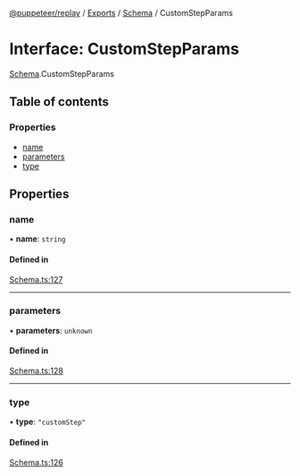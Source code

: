 [@puppeteer/replay](../README.md) / [Exports](../modules.md) / [Schema](../modules/Schema.md) / CustomStepParams

# Interface: CustomStepParams

[Schema](../modules/Schema.md).CustomStepParams

## Table of contents

### Properties

- [name](Schema.CustomStepParams.md#name)
- [parameters](Schema.CustomStepParams.md#parameters)
- [type](Schema.CustomStepParams.md#type)

## Properties

### name

• **name**: `string`

#### Defined in

[Schema.ts:127](https://github.com/puppeteer/replay/blob/5cee7ef/src/Schema.ts#L127)

___

### parameters

• **parameters**: `unknown`

#### Defined in

[Schema.ts:128](https://github.com/puppeteer/replay/blob/5cee7ef/src/Schema.ts#L128)

___

### type

• **type**: ``"customStep"``

#### Defined in

[Schema.ts:126](https://github.com/puppeteer/replay/blob/5cee7ef/src/Schema.ts#L126)
